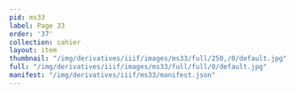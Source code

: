 ```yaml
---
pid: ms33
label: Page 33
order: '37'
collection: cahier
layout: item
thumbnail: "/img/derivatives/iiif/images/ms33/full/250,/0/default.jpg"
full: "/img/derivatives/iiif/images/ms33/full/full/0/default.jpg"
manifest: "/img/derivatives/iiif/ms33/manifest.json"
---
```

